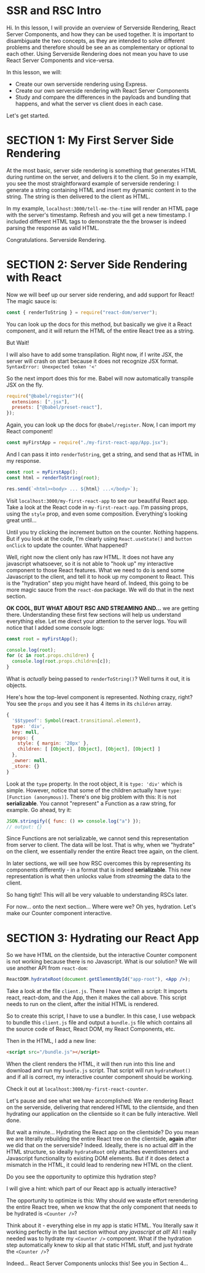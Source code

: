 # SSR and RSC Intro

Hi. In this lesson, I will provide an overview of Serverside Rendering, React Server Components, and how they can be used together. It is important to disambiguate the two concepts, as they are intended to solve different problems and therefore should be see an as complementary or optional to each other. Using Serverside Rendering does not mean you have to use React Server Components and vice-versa.

In this lesson, we will:

- Create our own serverside rendering using Express.
- Create our own serverside rendering with React Server Components
- Study and compare the differences in the payloads and bundling that happens, and what the server vs client does in each case.

Let's get started.

# SECTION 1: My First Server Side Rendering

At the most basic, server side rendering is something that generates HTML during runtime on the server, and delivers it to the client. So in my example, you see the most straightforward example of serverside rendering: I generate a string containing HTML and insert my dynamic content in to the string. The string is then delivered to the client as HTML.

In my example, `localhost:3000/tell-me-the-time` will render an HTML page with the server's timestamp. Refresh and you will get a new timestamp. I included different HTML tags to demonstrate the the browser is indeed parsing the response as valid HTML.

Congratulations. Serverside Rendering.

# SECTION 2: Server Side Rendering with React

Now we will beef up our server side rendering, and add support for React! The magic sauce is:

```jsx
const { renderToString } = require("react-dom/server");
```

You can look up the docs for this method, but basically we give it a React component, and it will return the HTML of the entire React tree as a string.

But Wait!

I will also have to add some transpilation. Right now, if I write JSX, the server will crash on start because it does not recognize JSX format. `SyntaxError: Unexpected token '<'`

So the next import does this for me. Babel will now automatically transpile JSX on the fly.

```jsx
require("@babel/register")({
  extensions: [".jsx"],
  presets: ["@babel/preset-react"],
});
```

Again, you can look up the docs for `@babel/register`. Now, I can import my React component!

```jsx
const myFirstApp = require("./my-first-react-app/App.jsx");
```

And I can pass it into `renderToString`, get a string, and send that as HTML in my response.

```jsx
const root = myFirstApp();
const html = renderToString(root);

res.send(`<html><body> ... ${html} ...</body>`);
```

Visit `localhost:3000/my-first-react-app` to see our beautiful React app. Take a look at the React code in `my-first-react-app`. I'm passing props, using the `style` prop, and even some composition. Everything's looking great until...

Until you try clicking the increment button on the counter. Nothing happens. But if you look at the code, I'm clearly using `React.useState()` and `button onClick` to update the counter. What happened?

Well, right now the client only has raw HTML. It does not have any javascript whatsoever, so it is not able to "hook up" my interactive component to those React features. What we need to do is send some Javascript to the client, and tell it to hook up my component to React. This is the "hydration" step you might have heard of. Indeed, this going to be more magic sauce from the `react-dom` package. We will do that in the next section.

**OK COOL, BUT WHAT ABOUT RSC AND STREAMING AND...** we are getting there. Understanding these first few sections will help us understand everything else. Let me direct your attention to the server logs. You will notice that I added some console logs:

```jsx
const root = myFirstApp();

console.log(root);
for (c in root.props.children) {
  console.log(root.props.children[c]);
}
```

What is _actually_ being passed to `renderToString()`? Well turns it out, it is objects.

Here's how the top-level component is represented. Nothing crazy, right? You see the `props` and you see it has 4 items in its `children` array.

```js
{
  '$$typeof': Symbol(react.transitional.element),
  type: 'div',
  key: null,
  props: {
    style: { margin: '20px' },
    children: [ [Object], [Object], [Object], [Object] ]
  },
  _owner: null,
  _store: {}
}
```

Look at the `type` property. In the root object, it is `type: 'div'` which is simple. However, notice that some of the children actually have `type: [Function (anonymous)]`. There's one big problem with this: It is not **serializable**. You cannot "represent" a Function as a raw string, for example. Go ahead, try it:

```js
JSON.stringify({ func: () => console.log("a") });
// output: {}
```

Since Functions are not serializable, we cannot send this representation from server to client. The data will be lost. That is why, when we "hydrate" on the client, we essentially render the entire React tree again, on the client.

In later sections, we will see how RSC overcomes this by representing its components differently - in a format that is indeed **serializable**. This new representation is what then unlocks value from _streaming_ the data to the client.

So hang tight! This will all be very valuable to understanding RSCs later.

For now... onto the next section... Where were we? Oh yes, hydration. Let's make our Counter component interactive.

# SECTION 3: Hydrating our React App

So we have HTML on the clientside, but the interactive Counter component is not working because there is no Javascript. What is our solution? We will use another API from `react-dom`:

```jsx
ReactDOM.hydrateRoot(document.getElementById("app-root"), <App />);
```

Take a look at the file `client.js`. There I have written a script: It imports react, react-dom, and the App, then it makes the call above. This script needs to run on the client, after the initial HTML is rendered.

So to create this script, I have to use a bundler. In this case, I use webpack to bundle this `client.js` file and output a `bundle.js` file which contains all the source code of React, React DOM, my React Components, etc.

Then in the HTML, I add a new line:

```html
<script src="/bundle.js"></script>
```

When the client renders the HTML, it will then run into this line and download and run my `bundle.js` script. That script will run `hydrateRoot()` and if all is correct, my interactive counter component should be working.

Check it out at `localhost:3000/my-first-react-counter`.

Let's pause and see what we have accomplished: We are rendering React on the serverside, delivering that rendered HTML to the clientside, and then hydrating our application on the clientside so it can be fully interactive. Well done.

But wait a minute... Hydrating the React app on the clientside? Do you mean we are literally rebuilding the entire React tree on the clientside, **again** after we did that on the serverside? Indeed. Ideally, there is no actual diff in the HTML structure, so ideally `hydrateRoot` only attaches eventlisteners and Javascript functionality to existing DOM elements. But if it does detect a mismatch in the HTML, it could lead to rendering new HTML on the client.

Do you see the opportunity to optimize this hydration step?

I will give a hint: which part of our React app is actually interactive?

The opportunity to optimize is this: Why should we waste effort rerendering the entire React tree, when we know that the only component that needs to be hydrated is `<Counter />`?

Think about it - everything else in my app is static HTML. You literally saw it working perfectly in the last section without _any javascript at all!_ All I really needed was to hydrate my `<Counter />` component. What if the hydration step automatically knew to skip all that static HTML stuff, and just hydrate the `<Counter />`?

Indeed... React Server Components unlocks this! See you in Section 4...
